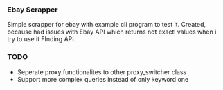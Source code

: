 ### Ebay Scrapper

 Simple scrapper for ebay with example cli program to test it. Created, because had issues with Ebay API which returns not exactl values when i try to use it FInding API.
    
### TODO
- Seperate proxy functionalites to other proxy_switcher class
- Support more complex queries instead of only keyword one